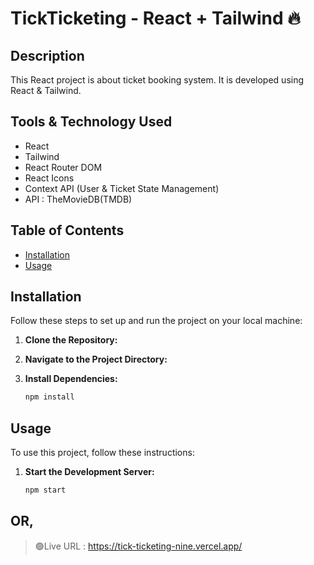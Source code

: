 # TickTicketing - React + Tailwind 🔥

## Description

This React project is about ticket booking system. It is developed using  React & Tailwind.

## Tools & Technology Used
- React
- Tailwind
- React Router DOM
- React Icons
- Context API (User & Ticket State Management)
 - API : TheMovieDB(TMDB)

## Table of Contents

- [Installation](#installation)
- [Usage](#usage)

## Installation

Follow these steps to set up and run the project on your local machine:

1. **Clone the Repository:**
 
2. **Navigate to the Project Directory:**
   
3. **Install Dependencies:**
    ```bash
    npm install
## Usage
To use this project, follow these instructions:

1. **Start the Development Server:**
    ```bash
    npm start
## OR, 

> 🟢Live URL : https://tick-ticketing-nine.vercel.app/
